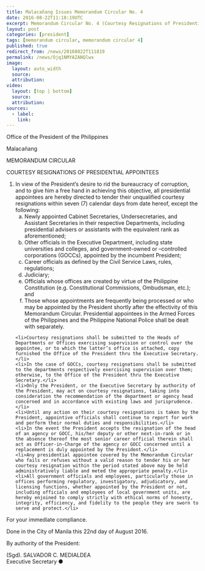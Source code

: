 ```yaml
---
title: Malacañang Issues Memorandum Circular No. 4
date: 2016-08-22T11:18:19UTC
excerpt: Memorandum Circular No. 4 (Courtesy Resignations of Presidential Appointees) issued on August 22 by Executive Secretary Salvador Medialdea, by the power of the President of the Philippines.
layout: post
categories: [president]
tags: [memorandum circular, memorandum circular 4]
published: true
redirect_from: /news/20160822T111819
permalink: /news/Ojq1NMYAZANQlwx
image:
  layout: auto_width
  source: 
  attribution: 
video:
  layout: [top | bottom]
  source: 
  attribution: 
sources:
  - label:
    link:
---
```


Office of the President of the Philippines

Malacañang

MEMORANDUM CIRCULAR

COURTESY RESIGNATIONS OF PRESIDENTIAL APPOINTEES

<ol>
    <li>In view of the President’s desire to rid the bureaucracy of corruption, and to give him a free hand in achieving this objective, all presidential appointees are hereby directed to tender their unqualified courtesy resignations within seven (7) calendar days from date hereof, except the following:
    <ol type="a">
        <li>Newly appointed Cabinet Secretaries, Undersecretaries, and Assistant Secretaries in their respective Departments, including presidential advisers or assistants with the equivalent rank as aforementioned;</li>
        <li>Other officials in the Executive Department, including state universities and colleges, and government-owned or –controlled corporations (GOCCs), appointed by the incumbent President;</li>
        <li>Career officials as defined by the Civil Service Laws, rules, regulations;</li>
        <li>Judiciary;</li>
        <li>Officials whose offices are created by virtue of the Philippine Constitution (e.g. Constitutional Commissions, Ombudsman, etc.); and</li>
        <li>Those whose appointments are frequently being processed or who may be appointed by the President shortly after the effectivity of this Memorandum Circular. Presidential appointees in the Armed Forces of the Philippines and the Philippine National Police shall be dealt with separately.</li>
    </ol>
    </li>
    
    <li>Courtesy resignations shall be submitted to the Heads of Departments or Offices exercising supervision or control over the appointee, or to which the latter’s office is attached, copy furnished the Office of the President thru the Executive Secretary.</li>
    <li>In the case of GOCCs, courtesy resignations shall be submitted to the departments respectively exercising supervision over them; otherwise, to the Office of the President thru the Executive Secretary.</li>
    <li>Only the President, or the Executive Secretary by authority of the President, may act on courtesy resignations, taking into consideration the recommendation of the department or agency head concerned and in accordance with existing laws and jurisprudence.</li>
    <li>Until any action on their courtesy resignations is taken by the President, appointive officials shall continue to report for work and perform their normal duties and responsibilities.</li>
    <li>In the event the President accepts the resignation of the head of an agency or GOCC, his/her deputy or other next-in-rank or in the absence thereof the most senior career official therein shall act as Officer-in-Charge of the agency or GOCC concerned until a replacement is duly appointed by the President.</li>
    <li>Any presidential appointee covered by the Memorandum Circular who fails or refuses without a valid reason to tender his or her courtesy resignation within the period stated above may be held administratively liable and meted the appropriate penalty.</li>
    <li>All government officials and employees, particularly those in offices performing regulatory, investigatory, adjudicatory, and licensing functions, whether appointed by the President or not, including officials and employees of local government units, are hereby enjoined to comply strictly with ethical norms of honesty, integrity, efficiency, and fidelity to the people they are sworn to serve and protect.</li>
    
</ol>

For your immediate compliance.

Done in the City of Manila this 22nd day of August 2016.

By authority of the President:

(Sgd). SALVADOR C. MEDIALDEA<br/>
Executive Secretary
&#x25cf;


